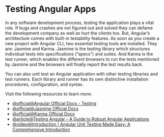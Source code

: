 # Testing Angular Apps

In any software development process, testing the application plays a vital role. If bugs and crashes are not figured out and solved they can defame the development company as well as hurt the clients too. But, Angular’s architecture comes with built-in testability features. As soon as you create a new project with Angular CLI, two essential testing tools are installed. They are: Jasmine and Karma. Jasmine is the testing library which structures individual tests into specifications (“specs”) and suites. And Karma is the test runner, which enables the different browsers to run the tests mentioned by Jasmine and the browsers will finally report the test results back.

You can also unit test an Angular application with other testing libraries and test runners. Each library and runner has its own distinctive installation procedures, configuration, and syntax.

Visit the following resources to learn more:

- [@official@Angular Official Docs - Testing](https://angular.dev/guide/testing)
- [@official@Jasmine Official Docs](https://jasmine.github.io/)
- [@official@Karma Official Docs](https://karma-runner.github.io/latest/index.html)
- [@article@Testing Angular - A Guide to Robust Angular Applications](https://testing-angular.com/)
- [@video@Introduction | Angular Unit Testing Made Easy: A Comprehensive Introduction](https://www.youtube.com/watch?v=emnwsVy8wRs)